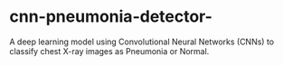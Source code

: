 # cnn-pneumonia-detector-
A deep learning model using Convolutional Neural Networks (CNNs) to classify chest X-ray images as Pneumonia or Normal.
